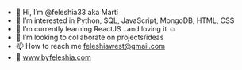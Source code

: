 - 👋 Hi, I’m @feleshia33 aka Marti
- 👀 I’m interested in Python, SQL, JavaScript, MongoDB, HTML, CSS
- 🌱 I’m currently learning ReactJS ..and loving it ☺
- 💞️ I’m looking to collaborate on projects/ideas
- 📫 How to reach me feleshiawest@gmail.com
- 🚧 www.byfeleshia.com

<!---
feleshia33/feleshia33 is a ✨ special ✨ repository because its `README.md` (this file) appears on your GitHub profile.
You can click the Preview link to take a look at your changes.
--->
